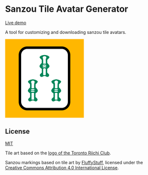 # Sanzou Tile Avatar Generator

[Live demo](https://torontoriichi.club/sanzou-generator)

A tool for customizing and downloading sanzou tile avatars.

![Sanzou tile preview](./images/sanzou-example-256px.png)

## License

[MIT](./LICENSE)

Tile art based on the [logo of the Toronto Riichi Club](https://github.com/toronto-riichi-club/toronto-riichi-club.github.io/blob/master/assets/logos/logo.svg).

Sanzou markings based on tile art by [FluffyStuff](https://github.com/FluffyStuff/riichi-mahjong-tiles), licensed under the [Creative Commons Attribution 4.0 International License](http://creativecommons.org/licenses/by/4.0/).
